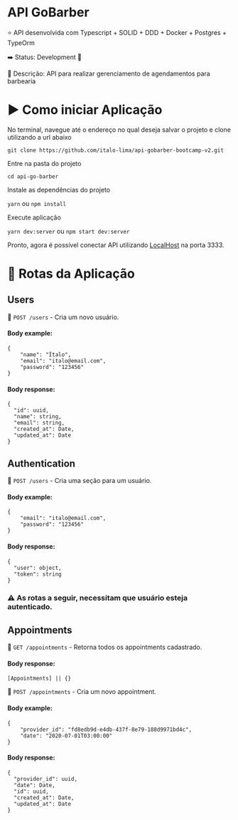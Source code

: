 # API GoBarber 

:star: API desenvolvida com Typescript + SOLID + DDD + Docker + Postgres + TypeOrm

:arrow_right: Status: Development :wrench:

:triangular_flag_on_post: Descrição: API para realizar gerenciamento de agendamentos para barbearia

# :arrow_forward: Como iniciar Aplicação

No terminal, navegue até o endereço no qual deseja salvar o projeto e clone utilizando a url abaixo

`git clone https://github.com/italo-lima/api-gobarber-bootcamp-v2.git`

Entre na pasta do projeto

`cd api-go-barber`

Instale as dependências do projeto

`yarn` ou `npm install`

Execute aplicação

`yarn dev:server` ou `npm start dev:server`

Pronto, agora é possível conectar API utilizando [LocalHost](http://localhost:3333 "API GoBarber") na porta 3333.

# :twisted_rightwards_arrows: Rotas da Aplicação

## Users 

:paperclip: `POST /users` - Cria um novo usuário.

#### Body example:

```
{
	"name": "Ítalo",
	"email": "italo@email.com",
	"password": "123456"
}
```

#### Body response:

```
{
  "id": uuid,
  "name": string,
  "email": string,
  "created_at": Date,
  "updated_at": Date
}
```

## Authentication

:paperclip: `POST /users` - Cria uma seção para um usuário.

#### Body example:

```
{
	"email": "italo@email.com",
	"password": "123456"
}
```

#### Body response:

```
{
  "user": object,
  "token": string
}
```

### :warning:	As rotas a seguir, necessitam que usuário esteja autenticado.

## Appointments 

:paperclip: `GET /appointments` - Retorna todos os appointments cadastrado.

#### Body response:

``` [Appointments] || {} ```

:paperclip: `POST /appointments` - Cria um novo appointment.

#### Body example:

```
{
	"provider_id": "fd8edb9d-e4db-437f-8e79-188d9971bd4c",
	"date": "2020-07-01T03:00:00"
}
```

#### Body response:

```
{
  "provider_id": uuid,
  "date": Date,
  "id": uuid,
  "created_at": Date,
  "updated_at": Date
}
```

